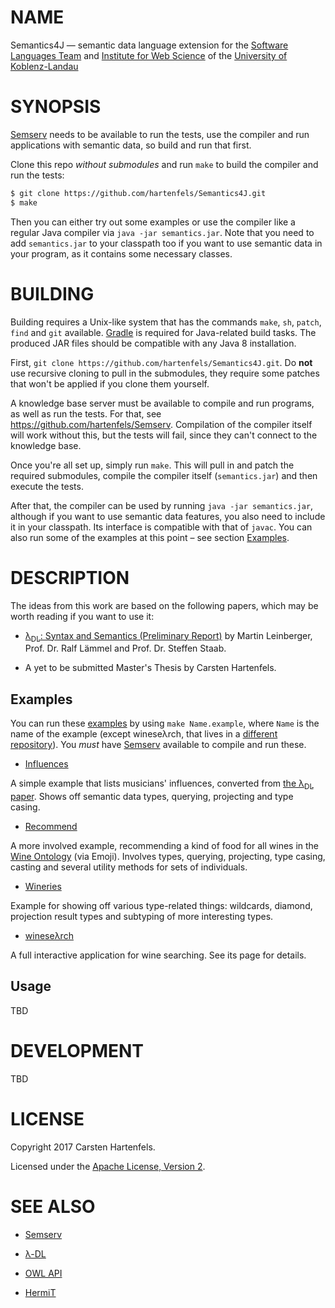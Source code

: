 # NAME

Semantics4J — semantic data language extension for the [Software Languages Team](http://softlang.wikidot.com/) and [Institute for Web Science](https://west.uni-koblenz.de/lambda-dl) of the [University of Koblenz-Landau](https://www.uni-koblenz-landau.de/en/university-of-koblenz-landau)


# SYNOPSIS

[Semserv](https://github.com/hartenfels/Semserv) needs to be available to run
the tests, use the compiler and run applications with semantic data, so build
and run that first.

Clone this repo *without submodules* and run `make` to build the compiler and
run the tests:

```sh
$ git clone https://github.com/hartenfels/Semantics4J.git
$ make
```

Then you can either try out some examples or use the compiler like a regular
Java compiler via `java -jar semantics.jar`. Note that you need to add
`semantics.jar` to your classpath too if you want to use semantic data in your
program, as it contains some necessary classes.


# BUILDING

Building requires a Unix-like system that has the commands `make`, `sh`,
`patch`, `find` and `git` available. [Gradle](https://gradle.org/) is required
for Java-related build tasks. The produced JAR files should be compatible with
any Java 8 installation.

First, `git clone https://github.com/hartenfels/Semantics4J.git`. Do **not**
use recursive cloning to pull in the submodules, they require some patches that
won't be applied if you clone them yourself.

A knowledge base server must be available to compile and run programs, as well
as run the tests. For that, see <https://github.com/hartenfels/Semserv>.
Compilation of the compiler itself will work without this, but the tests will
fail, since they can't connect to the knowledge base.

Once you're all set up, simply run `make`. This will pull in and patch the
required submodules, compile the compiler itself (`semantics.jar`) and then
execute the tests.

After that, the compiler can be used by running `java -jar semantics.jar`,
although if you want to use semantic data features, you also need to include it
in your classpath. Its interface is compatible with that of `javac`. You can
also run some of the examples at this point – see section
[Examples](#examples).


# DESCRIPTION

The ideas from this work are based on the following papers, which may be worth
reading if you want to use it:

* [λ<sub>DL</sub>: Syntax and Semantics (Preliminary
  Report)](https://arxiv.org/pdf/1610.07033) by Martin Leinberger, Prof. Dr.
  Ralf Lämmel and Prof. Dr. Steffen Staab.

* A yet to be submitted Master's Thesis by Carsten Hartenfels.

## Examples

You can run these [examples](examples) by using `make Name.example`, where
`Name` is the name of the example (except wineseλrch, that lives in a
[different repository](https://github.com/hartenfels/winesearch)). You *must*
have [Semserv](https://github.com/hartenfels/Semserv) available to compile and
run these.

* [Influences](examples/Influences.java)

A simple example that lists musicians' influences, converted from [the
λ<sub>DL</sub> paper](https://arxiv.org/pdf/1610.07033). Shows off semantic
data types, querying, projecting and type casing.

* [Recommend](examples/Recommend.java)

A more involved example, recommending a kind of food for all wines in the [Wine
Ontology](https://www.w3.org/TR/owl-guide/wine.rdf) (via Emoji). Involves
types, querying, projecting, type casing, casting and several utility methods
for sets of individuals.

* [Wineries](examples/Wineries.java)

Example for showing off various type-related things: wildcards, diamond,
projection result types and subtyping of more interesting types.

* [wineseλrch](https://github.com/hartenfels/winesearch)

A full interactive application for wine searching. See its page for details.

## Usage

TBD


# DEVELOPMENT

TBD


# LICENSE

Copyright 2017 Carsten Hartenfels.

Licensed under the [Apache License, Version 2](LICENSE).


# SEE ALSO

* [Semserv](https://github.com/hartenfels/Semserv)

* [λ-DL](https://west.uni-koblenz.de/lambda-dl)

* [OWL API](http://owlapi.sourceforge.net/)

* [HermiT](http://www.hermit-reasoner.com/)
